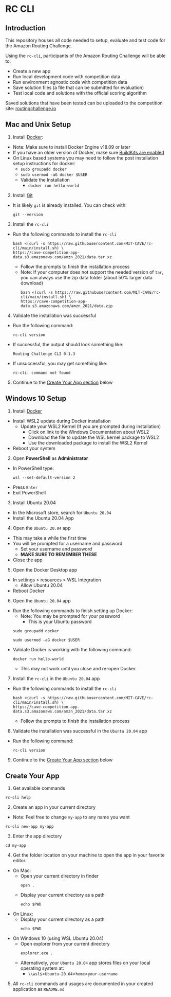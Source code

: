 # RC CLI
## Introduction
This repository houses all code needed to setup, evaluate and test code for the Amazon Routing Challenge.

Using the `rc-cli`, participants of the Amazon Routing Challenge will be able to:
- Create a new app
- Run local development code with competition data
- Run environment agnostic code with competition data
- Save solution files (a file that can be submitted for evaluation)
- Test local code and solutions with the official scoring algorithm

Saved solutions that have been tested can be uploaded to the competition site: [routingchallenge.io](https://routingchallenge.io)

## Mac and Unix Setup
1. Install [Docker](https://docs.docker.com/get-docker/):
  - Note: Make sure to install Docker Engine v18.09 or later
  - If you have an older version of Docker, make sure [BuildKits are enabled](https://docs.docker.com/develop/develop-images/build_enhancements/#to-enable-buildkit-builds)
  - On Linux based systems you may need to follow the post installation setup instructions for docker:
    - `sudo groupadd docker`
    - `sudo usermod -aG docker $USER`
    - Validate the Installation
      - `docker run hello-world`

2. Install [Git](https://git-scm.com)
  - It is likely `git` is already installed. You can check with:
    ```
    git --version
    ```

3. Install the `rc-cli`
  - Run the following commands to install the `rc-cli`
    ```
    bash <(curl -s https://raw.githubusercontent.com/MIT-CAVE/rc-cli/main/install.sh) \
    https://cave-competition-app-data.s3.amazonaws.com/amzn_2021/data.tar.xz
    ```
    - Follow the prompts to finish the installation process
    - Note: If your computer does not support the needed version of `tar`, you can always use the zip data folder (about 50% larger data download)
      ```
      bash <(curl -s https://raw.githubusercontent.com/MIT-CAVE/rc-cli/main/install.sh) \
      https://cave-competition-app-data.s3.amazonaws.com/amzn_2021/data.zip
      ```

4. Validate the installation was successful
  - Run the following command:
    ```
    rc-cli version
    ```
  - If successful, the output should look something like:
    ```
    Routing Challenge CLI 0.1.3
    ```
  - If unsuccessful, you may get something like:
    ```
    rc-cli: command not found
    ```

5. Continue to the [Create Your App section](#create-your-app) below

## Windows 10 Setup
1. Install [Docker](https://hub.docker.com/editions/community/docker-ce-desktop-windows/)
  - Install WSL2 update during Docker installation
    - Update your WSL2 Kernel (If you are prompted during installation)
      - Click on link to the Windows Documentation about WSL2
      - Download the file to update the WSL kernel package to WSL2
      - Use the downloaded package to install the WSL2 Kernel
  - Reboot your system

2. Open **PowerShell** as **Administrator**
  - In PowerShell type:
    ```
    wsl --set-default-version 2
    ```
  - Press `Enter`
  - Exit PowerShell

3. Install Ubuntu 20.04
  - In the Microsoft store, search for `Ubuntu 20.04`
  - Install the Ubuntu 20.04 App

4. Open the `Ubuntu 20.04` app
  - This may take a while the first time
  - You will be prompted for a username and password
    - Set your username and password
    - **MAKE SURE TO REMEMBER THESE**
  - Close the app

5. Open the Docker Desktop app
  - In settings > resources > WSL Integration
    - Allow Ubuntu 20.04
  - Reboot Docker

6. Open the `Ubuntu 20.04` app
  - Run the following commands to finish setting up Docker:
    - Note: You may be prompted for your password
      - This is your Ubuntu password
    ```
    sudo groupadd docker
    ```
    ```
    sudo usermod -aG docker $USER
    ```
  - Validate Docker is working with the following command:
    ```
    docker run hello-world
    ```
    - This may not work until you close and re-open Docker.

7. Install the `rc-cli` in the `Ubuntu 20.04` app
  - Run the following commands to install the `rc-cli`
    ```
    bash <(curl -s https://raw.githubusercontent.com/MIT-CAVE/rc-cli/main/install.sh) \
    https://cave-competition-app-data.s3.amazonaws.com/amzn_2021/data.tar.xz
    ```
    - Follow the prompts to finish the installation process

8. Validate the installation was successful in the `Ubuntu 20.04` app
  - Run the following command:
    ```
    rc-cli version
    ```

9. Continue to the [Create Your App section](#create-your-app) below

## Create Your App
1. Get available commands
  ```
  rc-cli help
  ```

2. Create an app in your current directory
  - Note: Feel free to change `my-app` to any name you want
  ```
  rc-cli new-app my-app
  ```

3. Enter the app directory
  ```
  cd my-app
  ```

4. Get the folder location on your machine to open the app in your favorite editor.
  - On Mac:
    - Open your current directory in finder
      ```
      open .
      ```
    - Display your current directory as a path
      ```
      echo $PWD
      ```
  - On Linux:
    - Display your current directory as a path
      ```
      echo $PWD
      ```
  - On Windows 10 (using WSL Ubuntu 20.04)
    - Open explorer from your current directory
      ```
      explorer.exe .
      ```
    - Alternatively, your `Ubuntu 20.04` app stores files on your local operating system at:
      - `\\wsl$`>`Ubuntu-20.04`>`home`>`your-username`

5. All `rc-cli` commands and usages are documented in your created application as `README.md`
